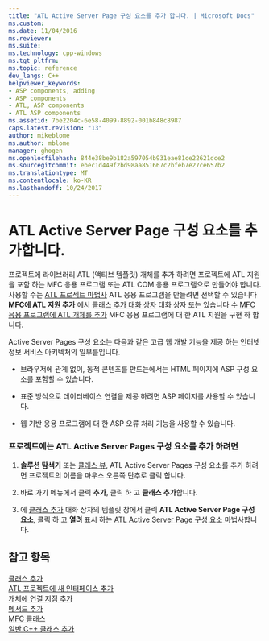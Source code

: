 ```yaml
---
title: "ATL Active Server Page 구성 요소를 추가 합니다. | Microsoft Docs"
ms.custom: 
ms.date: 11/04/2016
ms.reviewer: 
ms.suite: 
ms.technology: cpp-windows
ms.tgt_pltfrm: 
ms.topic: reference
dev_langs: C++
helpviewer_keywords:
- ASP components, adding
- ASP components
- ATL, ASP components
- ATL ASP components
ms.assetid: 7be2204c-6e58-4099-8892-001b848c8987
caps.latest.revision: "13"
author: mikeblome
ms.author: mblome
manager: ghogen
ms.openlocfilehash: 844e38be9b182a597054b931eae81ce22621dce2
ms.sourcegitcommit: ebec1d449f2bd98aa851667c2bfeb7e27ce657b2
ms.translationtype: MT
ms.contentlocale: ko-KR
ms.lasthandoff: 10/24/2017
---
```

# <a name="adding-an-atl-active-server-page-component"></a>ATL Active Server Page 구성 요소를 추가합니다.
프로젝트에 라이브러리 ATL (액티브 템플릿) 개체를 추가 하려면 프로젝트에 ATL 지원을 포함 하는 MFC 응용 프로그램 또는 ATL COM 응용 프로그램으로 만들어야 합니다. 사용할 수는 [ATL 프로젝트 마법사](../../atl/reference/atl-project-wizard.md) ATL 응용 프로그램을 만들려면 선택할 수 있습니다 **MFC에 ATL 지원 추가** 에서 [클래스 추가 대화 상자](../../ide/add-class-dialog-box.md) 대화 상자 또는 있습니다 수 [MFC 응용 프로그램에 ATL 개체를 추가](../../mfc/reference/adding-atl-support-to-your-mfc-project.md) MFC 응용 프로그램에 대 한 ATL 지원을 구현 하 합니다.  
  
 Active Server Pages 구성 요소는 다음과 같은 고급 웹 개발 기능을 제공 하는 인터넷 정보 서비스 아키텍처의 일부를입니다.  
  
-   브라우저에 관계 없이, 동적 콘텐츠를 만드는에서는 HTML 페이지에 ASP 구성 요소를 포함할 수 있습니다.  
  
-   표준 방식으로 데이터베이스 연결을 제공 하려면 ASP 페이지를 사용할 수 있습니다.  
  
-   웹 기반 응용 프로그램에 대 한 ASP 오류 처리 기능을 사용할 수 있습니다.  
  
### <a name="to-add-an-atl-active-server-pages-component-to-your-project"></a>프로젝트에는 ATL Active Server Pages 구성 요소를 추가 하려면  
  
1.  **솔루션 탐색기** 또는 [클래스 뷰](http://msdn.microsoft.com/en-us/8d7430a9-3e33-454c-a9e1-a85e3d2db925), ATL Active Server Pages 구성 요소를 추가 하려면 프로젝트의 이름을 마우스 오른쪽 단추로 클릭 합니다.  
  
2.  바로 가기 메뉴에서 클릭 **추가**, 클릭 하 고 **클래스 추가**합니다.  
  
3.  에 [클래스 추가](../../ide/add-class-dialog-box.md) 대화 상자의 템플릿 창에서 클릭 **ATL Active Server Page 구성 요소**, 클릭 하 고 **열려** 표시 하는 [ATL Active Server Page 구성 요소 마법사](../../atl/reference/atl-active-server-page-component-wizard.md)합니다.  
  
## <a name="see-also"></a>참고 항목  
 [클래스 추가](../../ide/adding-a-class-visual-cpp.md)   
 [ATL 프로젝트에 새 인터페이스 추가](../../atl/reference/adding-a-new-interface-in-an-atl-project.md)   
 [개체에 연결 지점 추가](../../atl/adding-connection-points-to-an-object.md)   
 [메서드 추가](../../ide/adding-a-method-visual-cpp.md)   
 [MFC 클래스](../../mfc/reference/adding-an-mfc-class.md)   
 [일반 C++ 클래스 추가](../../ide/adding-a-generic-cpp-class.md)

